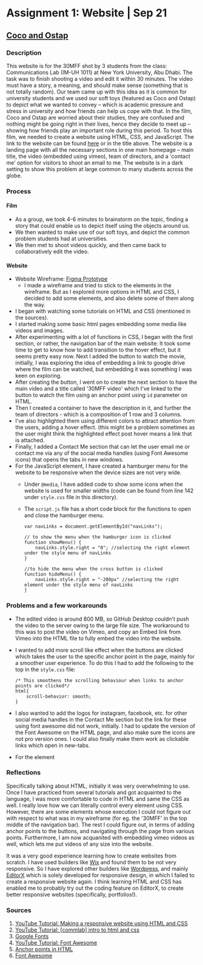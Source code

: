 # Assignment 1: Website | Sep 21
## [Coco and Ostap](https://sripranav9.github.io/CommunicationsLab/Assignment1_30MFF/)

### Description
This website is for the 30MFF shot by 3 students from the class: Communications Lab (IM-UH 1011) at New York University, Abu Dhabi. The task was to finish shooting 
a video and edit it within 30 minutes. The video must have a story, a meaning, and should make sense (something that is not totally random). Our team came
up with this idea as it is common for university students and we used our soft toys (featured as Coco and Ostap) to depict what we wanted to convey – which is 
academic pressure and stress in university and how friends can help us cope with that. In the film, Coco and Ostap are worried about their studies, they are confused
and nothing might be going right in their lives, hence they decide to meet up – showing how friends play an important role during this period. To host this film, 
we needed to create a website using HTML, CSS, and JavaScript. The link to the website can be found [here](https://sripranav9.github.io/CommunicationsLab/Assignment1_30MFF/) 
or in the title above. The website is a landing page with all the necessary sections in one main homepage – main title, the video (embedded using vimeo), 
team of directors, and a 'contact me' option for visitors to shoot an email to me. The website is in a dark setting to show this problem at large common to many 
students across the globe. 

### Process
#### Film
- As a group, we took 4-6 minutes to brainstorm on the topic, finding a story that could enable us to depict itself using the objects around us. 
- We then wanted to make use of our soft toys, and depict the common problem students had at universities. 
- We then met to shoot videos quickly, and then came back to collaboratively edit the video.

#### Website
- Website Wireframe: [Figma Prototype](https://www.figma.com/proto/9OUJp1olSfL7t8W88q5o1s/30MFF-%7C-Communications-Lab?page-id=0%3A1&node-id=1%3A2&viewport=410%2C146%2C0.27&scaling=scale-down)
  - I made a wireframe and tried to stick to the elements in the wireframe. But as I explored more options in HTML and CSS, I decided to add some elements, and also delete some of them along the way.
- I began with watching some tutorials on HTML and CSS (mentioned in the sources).
- I started making some basic html pages embedding some media like videos and images.
- After experimenting with a lot of functions in CSS, I began with the first section, or rather, the navigation bar of the main website: It took some time to get to know how to add transition to the hover effect, but it seems pretty easy now. Next I added the button to watch the movie, initially, I was exploring the idea of embedding a link to google drive where the film can be watched, but embedding it was something I was keen on exploring. 
- After creating the button, I went on to create the next section to have the main video and a title called '30MFF video' which I've linked to the button to watch the film using an anchor point using ````id```` parameter on HTML.
- Then I created a container to have the description in it, and further the team of directors - which is a composition of 1 row and 3 columns. 
- I've also highlighted them using different colors to attract attention from the users, adding a hover effect. (this might be a problem sometimes as the user might think the highlighted effect post hover means a link that is attached. 
- Finally, I added a Contact Me section that can let the user email me or contact me via any of the social media handles (using Font Awesome icons) that opens the tabs in new windows.
- For the JavaScript element, I have created a hamburger menu for the website to be responsive when the device sizes are not very wide. 
  - Under ````@media````, I have added code to show some icons when the website is used for smaller widths (code can be found from line 142 under ````style.css```` file in this directory).
  - The ````script.js```` file has a short code block for the functions to open and close the hamburger menu.
  
    ````
    var navLinks = document.getElementById("navLinks");

    // to show the menu when the hamburger icon is clicked
    function showMenu() {
        navLinks.style.right = "0"; //selecting the right element under the style menu of navLinks
    }

    //to hide the menu when the cross button is clicked
    function hideMenu() {
        navLinks.style.right = "-200px" //selecting the right element under the style menu of navLinks
    }
    ````

### Problems and a few workarounds
- The edited video is around 800 MB, so GitHub Desktop couldn't push the video to the server owing to the large file size. The workaround to this was to post the video on Vimeo, and copy an Embed link from Vimeo into the HTML file to fully embed the video into the website. 
- I wanted to add more scroll like effect when the buttons are clicked which takes the user to the specific anchor point in the page, mainly for a smoother user experience. To do this I had to add the following to the top in the ````style.css```` file:

  ````
  /* This smoothens the scrolling behaviour when links to anchor points are clicked*/
  html{
      scroll-behavior: smooth;
  }
  ````
- I also wanted to add the logos for instagram, facebook, etc. for other social media handles in the Contact Me section but the link for these using font awesome did not work, initially. I had to update the version of the Font Awesome on the HTML page, and also make sure the icons are not pro version ones. I could also finally make them work as clickable links which open in new-tabs.
- For the element

### Reflections
Specifically talking about HTML, initially it was very overwhelming to use. Once I have practiced from several tutorials and got acquainted to the language, I was more comfortable to code in HTML and same the CSS as well. I really love how we can literally control every element using CSS. However, there are some elements whose execution I could not figure out with respect to what was in my wireframe (for eg. the '30MFF' in the top middle of the navigation bar). The rest I could figure out, in terms of adding anchor points to the buttons, and navigating through the page from various points. Furthermore, I am now acquanited with embedding vimeo videos as well, which lets me put videos of any size into the website.

It was a very good experience learning how to create websites from scratch. I have used builders like [Wix](https://www.wix.com) and found them to be not very responsive. So I have explored other builders like [Wordpress](www.wordpress.com), and mainly [EditorX](www.editorx.com) which is solely developed for responsive design, in which I failed to create a responsive website again. I think learning HTML and CSS has enabled me to probably try out the coding feature on EditorX, to create better responsive websites (specifically, portfolios!). 

### Sources
1. [YouTube Tutorial: Making a responsive website using HTML and CSS](https://www.youtube.com/watch?v=oYRda7UtuhA)
2. [YouTube Tutorial: [commlab] intro to html and css](https://www.youtube.com/watch?v=STPUv_f1IIw)
3. [Google Fonts](https://www.google.com/fonts)
4. [YouTube Tutorial: Font Awesome](https://www.youtube.com/watch?v=q93hR316nk4&t=460s)
5. [Anchor points in HTML](https://www.w3docs.com/snippets/html/how-to-create-an-anchor-link-to-jump-to-a-specific-part-of-a-page.html)
6. [Font Awesome](https://fontawesome.com/icons/bars?s=solid&f=classic)

